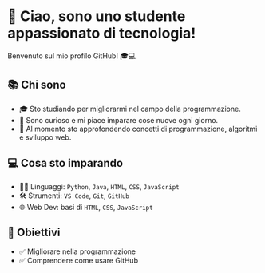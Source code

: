 # 👋 Ciao, sono uno studente appassionato di tecnologia!

Benvenuto sul mio profilo GitHub! 🎓💻

## 📚 Chi sono

- 🎓 Sto studiando per migliorarmi nel campo della programmazione.
- 🚀 Sono curioso e mi piace imparare cose nuove ogni giorno.
- 🧠 Al momento sto approfondendo concetti di programmazione, algoritmi e sviluppo web.

## 💻 Cosa sto imparando

- 👨‍💻 Linguaggi: `Python`, `Java`, `HTML`, `CSS`, `JavaScript`
- 🛠️ Strumenti: `VS Code`, `Git`, `GitHub`
- 🌐 Web Dev: basi di `HTML`, `CSS`, `JavaScript`

## 🎯 Obiettivi

- ✅ Migliorare nella programmazione
- ✅ Comprendere come usare GitHub
